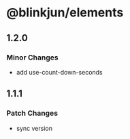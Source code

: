 # @blinkjun/elements

## 1.2.0

### Minor Changes

-   add use-count-down-seconds

## 1.1.1

### Patch Changes

-   sync version
